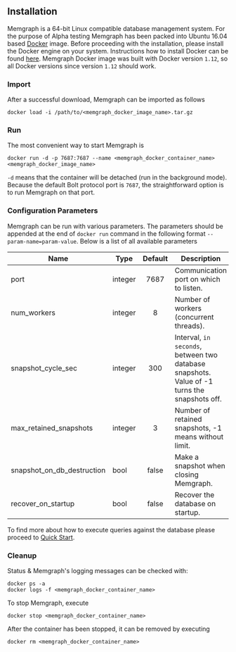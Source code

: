 ## Installation

Memgraph is a 64-bit Linux compatible database management system.
For the purpose of Alpha testing Memgraph has been packed into
Ubuntu 16.04 based [Docker](https://www.docker.com) image.
Before proceeding with the installation, please install
the Docker engine on your system.
Instructions how to install Docker can be found
[here](https://docs.docker.com/engine/installation).
Memgraph Docker image was built with Docker version `1.12`,
so all Docker versions since version `1.12` should work.

### Import

After a successful download, Memgraph can be imported as follows
```
docker load -i /path/to/<memgraph_docker_image_name>.tar.gz
```

### Run

The most convenient way to start Memgraph is
```
docker run -d -p 7687:7687 --name <memgraph_docker_container_name> <memgraph_docker_image_name>
```
`-d` means that the container will be detached (run in the background mode).
Because the default Bolt protocol port is `7687`, the straightforward option
is to run Memgraph on that port.

### Configuration Parameters

Memgraph can be run with various parameters. The parameters should be
appended at the end of `docker run` command in the following format
`--param-name=param-value`.
Below is a list of all available parameters

 Name  | Type | Default | Description
-------|------|:-------:|-------------
 port | integer | 7687 | Communication port on which to listen.
 num_workers | integer | 8 |  Number of workers (concurrent threads).
 snapshot_cycle_sec | integer | 300 | Interval, `in seconds`, between two database snapshots. Value of -1 turns the snapshots off. 
 max_retained_snapshots | integer | 3 | Number of retained snapshots, -1 means without limit.
 snapshot_on_db_destruction | bool | false | Make a snapshot when closing Memgraph.
 recover_on_startup | bool | false | Recover the database on startup.

To find more about how to execute queries against
the database please proceed to [Quick Start](quick-start.md).

### Cleanup

Status & Memgraph's logging messages can be checked with:
```
docker ps -a
docker logs -f <memgraph_docker_container_name>
```

To stop Memgraph, execute
```
docker stop <memgraph_docker_container_name>
```

After the container has been stopped, it can be removed by
executing
```
docker rm <memgraph_docker_container_name>
```
